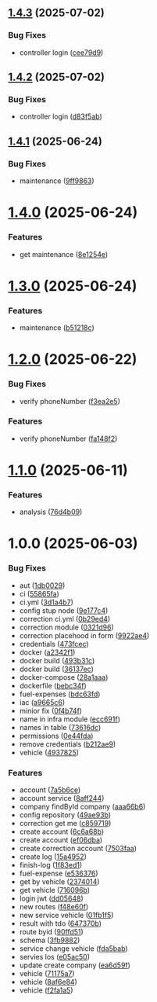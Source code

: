 ## [1.4.3](https://github.com/emanuellimamaia/fulog/compare/v1.4.2...v1.4.3) (2025-07-02)


### Bug Fixes

* controller login ([cee79d9](https://github.com/emanuellimamaia/fulog/commit/cee79d9779fd7c78aa2e6d61549cdbad5accbeba))

## [1.4.2](https://github.com/emanuellimamaia/fulog/compare/v1.4.1...v1.4.2) (2025-07-02)


### Bug Fixes

* controller login ([d83f5ab](https://github.com/emanuellimamaia/fulog/commit/d83f5abca7189052ef9678e2b69ac8449c933f6a))

## [1.4.1](https://github.com/emanuellimamaia/fulog/compare/v1.4.0...v1.4.1) (2025-06-24)


### Bug Fixes

* maintenance ([9ff9863](https://github.com/emanuellimamaia/fulog/commit/9ff9863fb93ed586a1117f37f2ecb5106253a871))

# [1.4.0](https://github.com/emanuellimamaia/fulog/compare/v1.3.0...v1.4.0) (2025-06-24)


### Features

* get maintenance ([8e1254e](https://github.com/emanuellimamaia/fulog/commit/8e1254eb8d448f5091f5c290a79175a4dcb97d9c))

# [1.3.0](https://github.com/emanuellimamaia/fulog/compare/v1.2.0...v1.3.0) (2025-06-24)


### Features

* maintenance ([b51218c](https://github.com/emanuellimamaia/fulog/commit/b51218c54cc4fcf02feba00a44fb2e457f34d0e7))

# [1.2.0](https://github.com/emanuellimamaia/fulog/compare/v1.1.0...v1.2.0) (2025-06-22)


### Bug Fixes

* verify phoneNumber ([f3ea2e5](https://github.com/emanuellimamaia/fulog/commit/f3ea2e585121828a79c4935155150113540b6344))


### Features

* verify phoneNumber ([fa148f2](https://github.com/emanuellimamaia/fulog/commit/fa148f21898d8890b4c97d9d406429b57aa2f5a8))

# [1.1.0](https://github.com/emanuellimamaia/fulog/compare/v1.0.0...v1.1.0) (2025-06-11)


### Features

* analysis ([76d4b09](https://github.com/emanuellimamaia/fulog/commit/76d4b09cc08de3502c1b7942e92f593b7e0eaad8))

# 1.0.0 (2025-06-03)


### Bug Fixes

* aut ([1db0029](https://github.com/emanuellimamaia/fulog/commit/1db0029290ec66696f725fa9a93639424d6d29bf))
* ci ([55865fa](https://github.com/emanuellimamaia/fulog/commit/55865fa45dd2530ce043318f42e2f43cbb757a1f))
* ci.yml ([3d1a4b7](https://github.com/emanuellimamaia/fulog/commit/3d1a4b78afe4558d1455ba04f88358b3e9dcaa3d))
* config stup node ([9e177c4](https://github.com/emanuellimamaia/fulog/commit/9e177c4634e0b32dedfa8763eb1769c5b3883895))
* correction ci.yml ([0b29ed4](https://github.com/emanuellimamaia/fulog/commit/0b29ed408804b55465494c637bab37ccdf971959))
* correction module ([0321d96](https://github.com/emanuellimamaia/fulog/commit/0321d9647233d1a1b6695fd82c5de14075b079fc))
* correction placehood in form ([9922ae4](https://github.com/emanuellimamaia/fulog/commit/9922ae4b70ba5d54ce42abddd0335616b1e63728))
* credentials ([473fcec](https://github.com/emanuellimamaia/fulog/commit/473fcecabc68f4860f36cea4a543a5a93f2e536e))
* docker ([a2342f1](https://github.com/emanuellimamaia/fulog/commit/a2342f1f08be480211d5d22a53800f140ca5cb26))
* docker build ([493b31c](https://github.com/emanuellimamaia/fulog/commit/493b31c37b0823f80cf9e6c554f7f9fe7cc50270))
* docker build ([36137ec](https://github.com/emanuellimamaia/fulog/commit/36137ecdf0a0b802fb19cb6e53856c85cec2ed9d))
* docker-compose ([28a1aaa](https://github.com/emanuellimamaia/fulog/commit/28a1aaa02c86ec88f83e043e367794b4159488b6))
* dockerfile ([bebc34f](https://github.com/emanuellimamaia/fulog/commit/bebc34fd0d03311686b55899e79fdc5f1853989f))
* fuel-expenses ([bdc63fd](https://github.com/emanuellimamaia/fulog/commit/bdc63fdb15163417a527f7d1eee6464dd2f30775))
* iac ([a9665c6](https://github.com/emanuellimamaia/fulog/commit/a9665c6e9fe18f81ad2182f1b7e12a9a468d1b4d))
* minior fix ([0f4b74f](https://github.com/emanuellimamaia/fulog/commit/0f4b74fe9b8e6314758d92871507a6e6618dfa17))
* name in infra module ([ecc691f](https://github.com/emanuellimamaia/fulog/commit/ecc691f07fd907aac63b179121cccb2d5b12280b))
* names in table ([73616dc](https://github.com/emanuellimamaia/fulog/commit/73616dce9cba5e10c5a74824398a4c032d6d7d55))
* permissions ([0e44fda](https://github.com/emanuellimamaia/fulog/commit/0e44fda4d81866bee919029ea58315125295c549))
* remove credentials ([b212ae9](https://github.com/emanuellimamaia/fulog/commit/b212ae9d0398bce85d7e1231239de7bce77259a8))
* vehicle ([4937825](https://github.com/emanuellimamaia/fulog/commit/4937825ee1de587a6743a35021afaec4fd202dba))


### Features

* account ([7a5b6ce](https://github.com/emanuellimamaia/fulog/commit/7a5b6ce8f133851f36b51058d145e7f77827bc67))
* account service ([8aff244](https://github.com/emanuellimamaia/fulog/commit/8aff2444642ec1dd3ea68d926df335558da03e44))
* company findById company ([aaa66b6](https://github.com/emanuellimamaia/fulog/commit/aaa66b6d3ee8e20dd074610bafa58f95e39cec12))
* config repository ([49ae93b](https://github.com/emanuellimamaia/fulog/commit/49ae93b9adeb6e8064615827adc75695219d507a))
* correction get me ([c859719](https://github.com/emanuellimamaia/fulog/commit/c859719cc2055989e4efb8b15ed86e52a0d21f81))
* create account ([6c6a68b](https://github.com/emanuellimamaia/fulog/commit/6c6a68bf50ef96e57f3c62fed0f6e5ed038958d5))
* create account ([ef06dba](https://github.com/emanuellimamaia/fulog/commit/ef06dbaac52b04e03f390a81533ab121687e31e8))
* create correction account ([7503faa](https://github.com/emanuellimamaia/fulog/commit/7503faa6ccb271b525b25308d141cb549351d188))
* create log ([15a4952](https://github.com/emanuellimamaia/fulog/commit/15a4952e5ff76f9b553ebe731394529945f3c9de))
* finish-log ([1f83ed1](https://github.com/emanuellimamaia/fulog/commit/1f83ed195c591c80eef591b9fe77b2584d7669cd))
* fuel-expense ([e536376](https://github.com/emanuellimamaia/fulog/commit/e536376026e0e3c12c93304aa96b7ec93103e9d4))
* get by vehicle ([2374014](https://github.com/emanuellimamaia/fulog/commit/23740140680ac11747f488f84ac615c878f83638))
* get vehicle ([716096b](https://github.com/emanuellimamaia/fulog/commit/716096ba71d622b321010e052d1e37e5e55e35c7))
* login jwt ([dd05648](https://github.com/emanuellimamaia/fulog/commit/dd056489f818049f71df25f5bc991e9e9b3479fb))
* new routes ([f48e60f](https://github.com/emanuellimamaia/fulog/commit/f48e60f66f733e91ded4c10b665098c237c90ea7))
* new service vehicle ([01fb1f5](https://github.com/emanuellimamaia/fulog/commit/01fb1f550d2fa94bded2236d9343ca7e70d31687))
* result with tdo ([647370b](https://github.com/emanuellimamaia/fulog/commit/647370b64220798460314b8f55edbd0bf8be3ae8))
* route byid ([90ffd51](https://github.com/emanuellimamaia/fulog/commit/90ffd512aa0c284a4b08b27bb1ab42b28217e048))
* schema ([3fb9882](https://github.com/emanuellimamaia/fulog/commit/3fb988226fb7c8903939b550c38add06fc742606))
* service change vehicle ([fda5bab](https://github.com/emanuellimamaia/fulog/commit/fda5bab135f0c7e4b432163468c30e6527c559d8))
* servies los ([e05ac50](https://github.com/emanuellimamaia/fulog/commit/e05ac509509e331625a52fc3aa05e46908232e10))
* update create company ([ea6d59f](https://github.com/emanuellimamaia/fulog/commit/ea6d59fe69cdb571a91a18d0c5e71bf0dbec11cd))
* vehicle ([71175a7](https://github.com/emanuellimamaia/fulog/commit/71175a77b49a1654d20fdcb990cf67937a59cefa))
* vehicle ([8af6e84](https://github.com/emanuellimamaia/fulog/commit/8af6e84b87a0d5fad1edb60ee972a3de5d12bfb3))
* vehicle ([f2fa1a5](https://github.com/emanuellimamaia/fulog/commit/f2fa1a5269a6d9899e4d3c3e9932a12c8d38600f))
